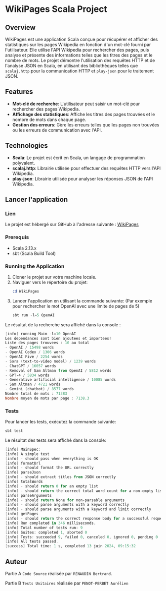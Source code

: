 # WikiPages Scala Project

## Overview
WikiPages est une application Scala conçue pour récupérer et afficher des statistiques sur les pages Wikipedia en fonction d'un mot-clé fourni par l'utilisateur. Elle utilise l'API Wikipedia pour rechercher des pages, puis analyse et présente des informations telles que les titres des pages et le nombre de mots. Le projet démontre l'utilisation des requêtes HTTP et de l'analyse JSON en Scala, en utilisant des bibliothèques telles que `scalaj.http` pour la communication HTTP et `play-json` pour le traitement JSON.

## Features
- **Mot-clé de recherche**: L'utilisateur peut saisir un mot-clé pour rechercher des pages Wikipedia.
- **Affichage des statistiques**: Affiche les titres des pages trouvées et le nombre de mots dans chaque page.
- **Gestion des erreurs**: Gère les erreurs telles que les pages non trouvées ou les erreurs de communication avec l'API.

## Technologies
- **Scala**: Le projet est écrit en Scala, un langage de programmation polyvalent.
- **scalaj.http**: Librairie utilisée pour effectuer des requêtes HTTP vers l'API Wikipedia.
- **play-json**: Librairie utilisée pour analyser les réponses JSON de l'API Wikipedia.

## Lancer l'application

### Lien

Le projet est hébergé sur GitHub à l'adresse suivante : [WikiPages](https://github.com/Bertrand2808/wikipages)
### Prerequis
- Scala 2.13.x
- sbt (Scala Build Tool)

### Running the Application
1. Cloner le projet sur votre machine locale.
2. Naviguer vers le répertoire du projet:
    ```powershell
    cd WikiPages
    ```
3. Lancer l'application en utilisant la commande suivante:
(Par exemple pour rechercher le mot OpenAI avec une limite de pages de 5)
    ```powershell
    sbt run -l=5 OpenAI
    ```

Le résultat de la recherche sera affiché dans la console :
```powershell
[info] running Main -l=10 OpenAI
Les dependances sont bien ajoutees et importees!
Liste des pages trouvees : 10 au total
- OpenAI / 15498 words
- OpenAI Codex / 1306 words
- OpenAI Five / 2254 words
- Sora (text-to-video model) / 1239 words
- ChatGPT / 16057 words
- Removal of Sam Altman from OpenAI / 5812 words
- GPT-4 / 5834 words
- Generative artificial intelligence / 10085 words
- Sam Altman / 4721 words
- Gemini (chatbot) / 8577 words
Nombre total de mots : 71383
Nombre moyen de mots par page : 7138.3
```

### Tests

Pour lancer les tests, exécutez la commande suivante:

  ```powershell
  sbt test
  ```

Le résultat des tests sera affiché dans la console:
```powershell
[info] MainSpec:
[info] A simple test
[info] - should pass when everything is OK
[info] formatUrl
[info] - should format the URL correctly
[info] parseJson
[info] - should extract titles from JSON correctly
[info] totalWords
[info] - should return 0 for an empty list
[info] - should return the correct total word count for a non-empty list
[info] parseArguments
[info] - should return None for non-parsable arguments
[info] - should parse arguments with a keyword correctly
[info] - should parse arguments with a keyword and limit correctly
[info] getPages
[info] - should return the correct response body for a successful request
[info] Run completed in 346 milliseconds.
[info] Total number of tests run: 9
[info] Suites: completed 1, aborted 0
[info] Tests: succeeded 9, failed 0, canceled 0, ignored 0, pending 0
[info] All tests passed.
[success] Total time: 1 s, completed 13 juin 2024, 09:15:32
```

## Auteur

Partie A `Code Source` réalisée par `RENAUDIN Bertrand`.

Partie B `Tests Unitaires` réalisée par `PENOT-PERBET Aurélien`


